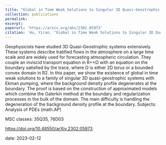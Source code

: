 ```yaml
---
title: "Global in Time Weak Solutions to Singular 3D Quasi-Geostrophic Systems"
collection: publications
permalink: 
excerpt:
paperurl: 'https://arxiv.org/abs/2302.05973'
citation: 'Hu, Yiran. "Global in Time Weak Solutions to Singular 3D Quasi-Geostrophic Systems." arXiv preprint arXiv:2302.05973 (2023).'
---
```

Geophysicists have studied 3D Quasi-Geostrophic systems extensively. These systems describe tratified flows in the atmosphere on a large time scale and are widely used for forecasting atmospheric circulation. They couple an inviscid transport equation in R+×Ω with an equation on the boundary satisfied by the trace, where Ω is either 2D torus or a bounded convex domain in R2. In this paper, we show the existence of global in time weak solutions to a family of singular 3D quasi-geostrophic systems with Ekman pumping, where the background density profile degenerates at the boundary. The proof is based on the construction of approximated models which combine the Galerkin method at the boundary and regularization processes in the bulk of the domain. The main difficulty is handling the degeneration of the background density profile at the boundary.
Subjects:	Analysis of PDEs (math.AP)

MSC classes:	35Q35, 76D03
 
https://doi.org/10.48550/arXiv.2302.05973

date: 2023-02-12
